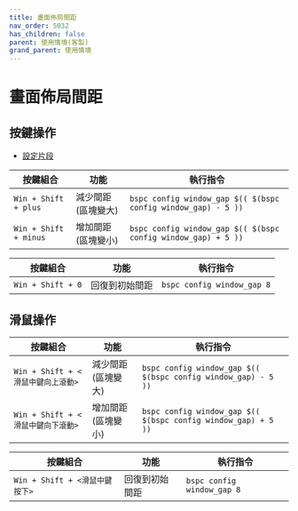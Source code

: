```yaml
---
title: 畫面佈局間距
nav_order: 5032
has_children: false
parent: 使用情境(客製)
grand_parent: 使用情境
---
```



# 畫面佈局間距


## 按鍵操作

* [設定片段](https://github.com/samwhelp/note-about-bspwm/blob/gh-pages/_demo/config/bspwm-config/main/config/bspwm/share/gen/sxhkd-gen-rc/Section/Keybind/Layout/Gaps.conf)

| 按鍵組合      | 功能                               | 執行指令                                  |
| ------------- | ---------------------------------- | ----------------------------------------- |
| `Win + Shift + plus`   | 減少間距 (區塊變大)   | `bspc config window_gap $(( $(bspc config window_gap) - 5 ))`            |
| `Win + Shift + minus` | 增加間距 (區塊變小) | `bspc config window_gap $(( $(bspc config window_gap) + 5 ))`  |


| 按鍵組合      | 功能                               | 執行指令                                  |
| ------------- | ---------------------------------- | ----------------------------------------- |
| `Win + Shift + 0`     | 回復到初始間距    | `bspc config window_gap 8`     |


## 滑鼠操作

| 按鍵組合      | 功能                               | 執行指令                                  |
| ------------- | ---------------------------------- | ----------------------------------------- |
| `Win + Shift + <滑鼠中鍵向上滾動>`   | 減少間距 (區塊變大)   | `bspc config window_gap $(( $(bspc config window_gap) - 5 ))`            |
| `Win + Shift + <滑鼠中鍵向下滾動>` | 增加間距 (區塊變小) | `bspc config window_gap $(( $(bspc config window_gap) + 5 ))`  |


| 按鍵組合      | 功能                               | 執行指令                                  |
| ------------- | ---------------------------------- | ----------------------------------------- |
| `Win + Shift + <滑鼠中鍵按下>`     | 回復到初始間距    | `bspc config window_gap 8`     |
